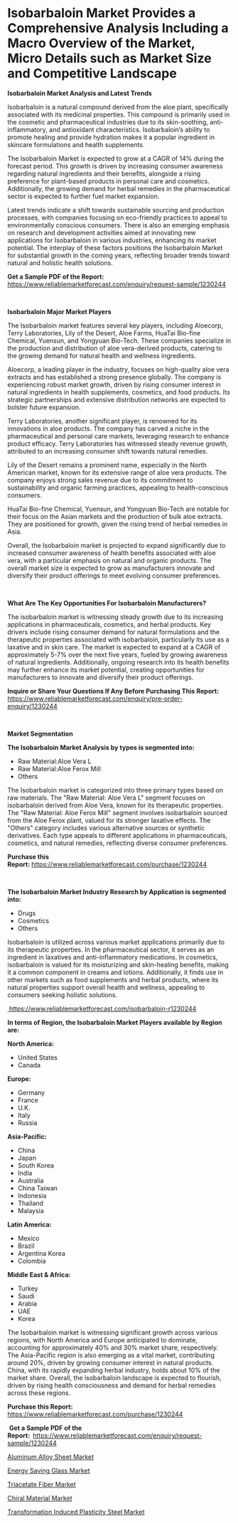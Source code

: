<p><h1>Isobarbaloin Market Provides a Comprehensive Analysis Including a Macro Overview of the Market, Micro Details such as Market Size and Competitive Landscape</h1></p><p><strong>Isobarbaloin Market Analysis and Latest Trends</strong></p>
<p><p>Isobarbaloin is a natural compound derived from the aloe plant, specifically associated with its medicinal properties. This compound is primarily used in the cosmetic and pharmaceutical industries due to its skin-soothing, anti-inflammatory, and antioxidant characteristics. Isobarbaloin’s ability to promote healing and provide hydration makes it a popular ingredient in skincare formulations and health supplements.</p><p>The Isobarbaloin Market is expected to grow at a CAGR of 14% during the forecast period. This growth is driven by increasing consumer awareness regarding natural ingredients and their benefits, alongside a rising preference for plant-based products in personal care and cosmetics. Additionally, the growing demand for herbal remedies in the pharmaceutical sector is expected to further fuel market expansion. </p><p>Latest trends indicate a shift towards sustainable sourcing and production processes, with companies focusing on eco-friendly practices to appeal to environmentally conscious consumers. There is also an emerging emphasis on research and development activities aimed at innovating new applications for Isobarbaloin in various industries, enhancing its market potential. The interplay of these factors positions the Isobarbaloin Market for substantial growth in the coming years, reflecting broader trends toward natural and holistic health solutions.</p></p>
<p><strong>Get a Sample PDF of the Report:&nbsp;</strong> <a href="https://www.reliablemarketforecast.com/enquiry/request-sample/1230244?utm_campaign=1108&utm_medium=2&utm_source=Github&utm_content=ia&utm_term=01042025&utm_id=isobarbaloin">https://www.reliablemarketforecast.com/enquiry/request-sample/1230244</a></p>
<p>&nbsp;</p>
<p><strong>Isobarbaloin Major Market Players</strong></p>
<p><p>The Isobarbaloin market features several key players, including Aloecorp, Terry Laboratories, Lily of the Desert, Aloe Farms, HuaTai Bio-fine Chemical, Yuensun, and Yongyuan Bio-Tech. These companies specialize in the production and distribution of aloe vera-derived products, catering to the growing demand for natural health and wellness ingredients.</p><p>Aloecorp, a leading player in the industry, focuses on high-quality aloe vera extracts and has established a strong presence globally. The company is experiencing robust market growth, driven by rising consumer interest in natural ingredients in health supplements, cosmetics, and food products. Its strategic partnerships and extensive distribution networks are expected to bolster future expansion.</p><p>Terry Laboratories, another significant player, is renowned for its innovations in aloe products. The company has carved a niche in the pharmaceutical and personal care markets, leveraging research to enhance product efficacy. Terry Laboratories has witnessed steady revenue growth, attributed to an increasing consumer shift towards natural remedies.</p><p>Lily of the Desert remains a prominent name, especially in the North American market, known for its extensive range of aloe vera products. The company enjoys strong sales revenue due to its commitment to sustainability and organic farming practices, appealing to health-conscious consumers.</p><p>HuaTai Bio-fine Chemical, Yuensun, and Yongyuan Bio-Tech are notable for their focus on the Asian markets and the production of bulk aloe extracts. They are positioned for growth, given the rising trend of herbal remedies in Asia.  </p><p>Overall, the Isobarbaloin market is projected to expand significantly due to increased consumer awareness of health benefits associated with aloe vera, with a particular emphasis on natural and organic products. The overall market size is expected to grow as manufacturers innovate and diversify their product offerings to meet evolving consumer preferences.</p></p>
<p>&nbsp;</p>
<p><strong>What Are The Key Opportunities For Isobarbaloin Manufacturers?</strong></p>
<p><p>The isobarbaloin market is witnessing steady growth due to its increasing applications in pharmaceuticals, cosmetics, and herbal products. Key drivers include rising consumer demand for natural formulations and the therapeutic properties associated with isobarbaloin, particularly its use as a laxative and in skin care. The market is expected to expand at a CAGR of approximately 5-7% over the next five years, fueled by growing awareness of natural ingredients. Additionally, ongoing research into its health benefits may further enhance its market potential, creating opportunities for manufacturers to innovate and diversify their product offerings.</p></p>
<p><strong>Inquire or Share Your Questions If Any Before Purchasing This Report:</strong> <a href="https://www.reliablemarketforecast.com/enquiry/pre-order-enquiry/1230244?utm_campaign=1108&utm_medium=2&utm_source=Github&utm_content=ia&utm_term=01042025&utm_id=isobarbaloin">https://www.reliablemarketforecast.com/enquiry/pre-order-enquiry/1230244</a></p>
<p>&nbsp;</p>
<p><strong>Market Segmentation</strong></p>
<p><strong>The Isobarbaloin Market Analysis by types is segmented into:</strong></p>
<p><ul><li>Raw Material:Aloe Vera L</li><li>Raw Material:Aloe Ferox Mill</li><li>Others</li></ul></p>
<p><p>The Isobarbaloin market is categorized into three primary types based on raw materials. The "Raw Material: Aloe Vera L" segment focuses on isobarbaloin derived from Aloe Vera, known for its therapeutic properties. The "Raw Material: Aloe Ferox Mill" segment involves isobarbaloin sourced from the Aloe Ferox plant, valued for its stronger laxative effects. The "Others" category includes various alternative sources or synthetic derivatives. Each type appeals to different applications in pharmaceuticals, cosmetics, and natural remedies, reflecting diverse consumer preferences.</p></p>
<p><strong>Purchase this Report:&nbsp;</strong><a href="https://www.reliablemarketforecast.com/purchase/1230244?utm_campaign=1108&utm_medium=2&utm_source=Github&utm_content=ia&utm_term=01042025&utm_id=isobarbaloin">https://www.reliablemarketforecast.com/purchase/1230244</a></p>
<p>&nbsp;</p>
<p><strong>The Isobarbaloin Market Industry Research by Application is segmented into:</strong></p>
<p><ul><li>Drugs</li><li>Cosmetics</li><li>Others</li></ul></p>
<p><p>Isobarbaloin is utilized across various market applications primarily due to its therapeutic properties. In the pharmaceutical sector, it serves as an ingredient in laxatives and anti-inflammatory medications. In cosmetics, isobarbaloin is valued for its moisturizing and skin-healing benefits, making it a common component in creams and lotions. Additionally, it finds use in other markets such as food supplements and herbal products, where its natural properties support overall health and wellness, appealing to consumers seeking holistic solutions.</p></p>
<p><a href="https://www.reliablemarketforecast.com/isobarbaloin-r1230244?utm_campaign=1108&utm_medium=2&utm_source=Github&utm_content=ia&utm_term=01042025&utm_id=isobarbaloin">&nbsp;https://www.reliablemarketforecast.com/isobarbaloin-r1230244</a></p>
<p><strong>In terms of Region, the Isobarbaloin Market Players available by Region are:</strong></p>
<p>
    <p> <strong> North America: </strong>
        <ul>
            <li>United States</li>
            <li>Canada</li>
        </ul>
        </p> 
    <p> <strong> Europe: </strong>
        <ul>
            <li>Germany</li>
            <li>France</li>
            <li>U.K.</li>
            <li>Italy</li>
            <li>Russia</li>
        </ul>
        </p> 
    <p> <strong> Asia-Pacific: </strong>
        <ul>
            <li>China</li>
            <li>Japan</li>
            <li>South Korea</li>
            <li>India</li>
            <li>Australia</li>
            <li>China Taiwan</li>
            <li>Indonesia</li>
            <li>Thailand</li>
            <li>Malaysia</li>
        </ul>
        </p> 
    <p> <strong> Latin America: </strong>
        <ul>
            <li>Mexico</li>
            <li>Brazil</li>
            <li>Argentina Korea</li>
            <li>Colombia</li>
        </ul>
        </p> 
    <p> <strong> Middle East & Africa: </strong>
        <ul>
            <li>Turkey</li>
            <li>Saudi</li>
            <li>Arabia</li>
            <li>UAE</li>
            <li>Korea</li>
        </ul>
    </p>
    </p>
<p><p>The Isobarbaloin market is witnessing significant growth across various regions, with North America and Europe anticipated to dominate, accounting for approximately 40% and 30% market share, respectively. The Asia-Pacific region is also emerging as a vital market, contributing around 20%, driven by growing consumer interest in natural products. China, with its rapidly expanding herbal industry, holds about 10% of the market share. Overall, the isobarbaloin landscape is expected to flourish, driven by rising health consciousness and demand for herbal remedies across these regions.</p></p>
<p><strong>Purchase this Report: </strong><a href="https://www.reliablemarketforecast.com/purchase/1230244?utm_campaign=1108&utm_medium=2&utm_source=Github&utm_content=ia&utm_term=01042025&utm_id=isobarbaloin">https://www.reliablemarketforecast.com/purchase/1230244</a></p>
<p>&nbsp;<strong>Get a Sample PDF of the Report:&nbsp;&nbsp;</strong><a href="https://www.reliablemarketforecast.com/enquiry/request-sample/1230244?utm_campaign=1108&utm_medium=2&utm_source=Github&utm_content=ia&utm_term=01042025&utm_id=isobarbaloin">https://www.reliablemarketforecast.com/enquiry/request-sample/1230244</a></p>
<p><strong></strong></p>
<p><p><a href="https://github.com/winjelequegt/Market-Research-Report-List-1/blob/main/aluminum-alloy-sheet-market.md?utm_campaign=1108&utm_medium=2&utm_source=Github&utm_content=ia&utm_term=01042025&utm_id=isobarbaloin">Aluminum Alloy Sheet Market</a></p><p><a href="https://github.com/bredevasil2q/Market-Research-Report-List-1/blob/main/energy-saving-glass-market.md?utm_campaign=1108&utm_medium=2&utm_source=Github&utm_content=ia&utm_term=01042025&utm_id=isobarbaloin">Energy Saving Glass Market</a></p><p><a href="https://github.com/nedzazollo74/Market-Research-Report-List-1/blob/main/triacetate-fiber-market.md?utm_campaign=1108&utm_medium=2&utm_source=Github&utm_content=ia&utm_term=01042025&utm_id=isobarbaloin">Triacetate Fiber Market</a></p><p><a href="https://github.com/fontshatintj/Market-Research-Report-List-1/blob/main/chiral-material-market.md?utm_campaign=1108&utm_medium=2&utm_source=Github&utm_content=ia&utm_term=01042025&utm_id=isobarbaloin">Chiral Material Market</a></p><p><a href="https://github.com/firdwsermald/Market-Research-Report-List-1/blob/main/transformation-induced-plasticity-steel-market.md?utm_campaign=1108&utm_medium=2&utm_source=Github&utm_content=ia&utm_term=01042025&utm_id=isobarbaloin">Transformation Induced Plasticity Steel Market</a></p></p>